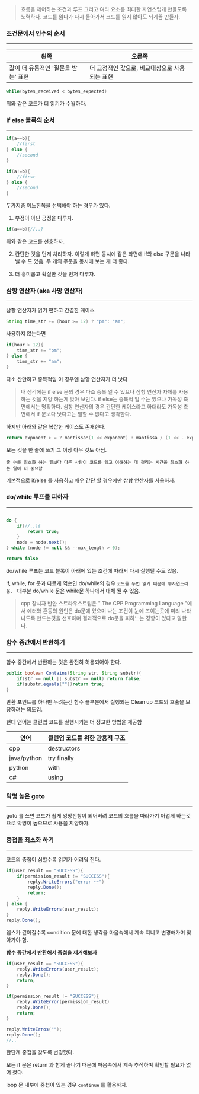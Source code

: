 >흐름을 제어하는 조건과 루프 그리고 여타 요소를 최대한 자연스럽게 만들도록 노력하자.
>코드를 읽다가 다시 돌아가서 코드를 읽지 않아도 되게끔 만들자.

### 조건문에서 인수의 순서
---

|왼쪽|오른쪽|
|--|--|
|값이 더 유동적인 '질문을 받는' 표현| 더 고정적인 값으로, 비교대상으로 사용되는 표현|

```java
while(bytes_received < bytes_expected)
```

위와 같은 코드가 더 읽기가 수월하다.

### if else 블록의 순서
---

```java
if(a==b){
	//first
} else {
	//second
}
```


```java
if(a!=b){
	//first
} else {
	//second
}
```

두가지중 어느한쪽을 선택해야 하는 경우가 있다.

1. 부정이 아닌 긍정을 다루자.

```java
if(a==b){//..}
```

위와 같은 코드를 선호하자.

2. 칸단한 것을 먼저 처리하자. 
   이렇게 하면 동시에 같은 화면에 if와 else 구문을 나타낼 수 도 있음.
   두 개의 주문을 동시에 보는 게 더 좋다.

3. 더 흥미롭고 확실한 것을 먼저 다루자.

### 삼항 연산자 (aka 사망 연산자)
---

삼항 연산자가 읽기 편하고 간결한 케이스

```java
String time_str += (hour >= 12) ? "pm": "am";
```

사용하지 않는다면

```java
if(hour > 12){
	time_str += "pm";
} else {
	time_str += "am";
}
```

다소 산만하고 중복적임 이 경우엔 삼항 연산자가 더 낫다

> 내 생각에는 if else 문의 경우 다소 중복 일 수 있으나 삼항 연산자 자체를 사용하는 것을 지양 하는게 맞아 보인다.
> if else는 중복적 일 수는 있으나 가독성 측면에서는 명확하다.
> 삼항 연산자의 경우 간단한 케이스라고 하더라도 가독성 측면에서 if 문보다 낫다고는 말할 수 없다고 생각한다.


하지만 아래와 같은 복잡한 케이스도 존재한다.

```cpp
return exponent > = ? mantissa*(1 << exponent) : mantissa / (1 << - exponent);
```

모든 것을 한 줄에 쓰기 그 이상 아무 것도 아님.

`줄 수를 최소화 하는 일보다 다른 사람이 코드를 읽고 이해하는 데 걸리는 시간을 최소화 하는 일이 더 중요함`

기본적으로 if/else 를 사용하고 매우 간단 할 경우에만 삼항 연산자를 사용하자.

### do/while 루프를 피하자
---

```java

do {
	if(//..){
		return true;
	}
	node = node.next();
} while (node != null && --max_length > 0);

return false
```

do/while 루프는 코드 블록이 아래에 있는 조건에 따라서 다시 실행될 수도 있음.

if, while, for 문과 다르게 역순인 do/while의 경우 `코드를 두번 읽기 때문에 부자연스러움.
`
대부분 do/while 문은 while문 하나에서 대체 될 수 있음.

>cpp 창시자 반얀 스트라우스트럽은 " The CPP Programming Language "에서 에러와 혼동의 원인은 do문에 있으며 나는 조건이 눈에 뜨이는곳에 미리 나타나도록 만드는것을 선호하며 결과적으로 do문을 피하느는 경향이 있다고 말한다.

### 함수 중간에서 반환하기
---
함수 중간에서 반환하는 것은 완전히 허용되어야 한다.

```java
public boolean Contains(String str, String substr){
	if(str == null || substr == null) return false;
	if(substr.equals(""))return true;
}
```

반환 포인트를 하나만 두려는건 함수 끝부분에서 실행되는 Clean up 코드의 호출을 보장하려는 의도임.

현대 언어는 클린업 코드를 실행시키는 더 정교한 방법을 제공함

|언어|클린업 코드를 위한 관용적 구조|
|--|--|
|cpp|destructors|
|java/python|try finally|
|python|with|
|c#|using|

### 악명 높은 goto
---
goto 를 쓰면 코드가 쉽게 엉망진창이 되어버려 코드의 흐름을 따라가기 어렵게 하는것으로 악명이 높으므로 사용을 지양하자.

### 중첩을 최소화 하기
---
코드의 중첩이 심할수록 읽기가 어려워 진다.

```java
if(user_result == "SUCCESS"){
	if(permission_result != "SUCCESS"){
		reply.WriteErrors("error ~~")
		reply.Done();
		return;
	}
} else {
	reply.WriteErrors(user_result);
}
reply.Done();
```

뎁스가 깊어질수록 condition 문에 대한 생각을 마음속에서 계속 지니고 변경해가며 찾아가야 함.

**함수 중간에서 반환해서 중첩을 제거해보자**

```java
if(user_result == "SUCCESS"){
	reply.WriteErrors(user_result);
	reply.Done();
	return;
}

if(permission_result != "SUCCESS"){
	reply.WriteError(permission_result)
	reply.Done();
	return;
}

reply.WriteErros("");
reply.Done();
//..
```

한단계 중첩을 갖도록 변경했다.

모든 if 문은 return 과 함게 끝나기 때문에 마음속에서 계속 추적하며 확인할 필요가 없어 졌다.

loop 문 내부에 중첩이 있는 경우 `continue` 를 활용하자.


